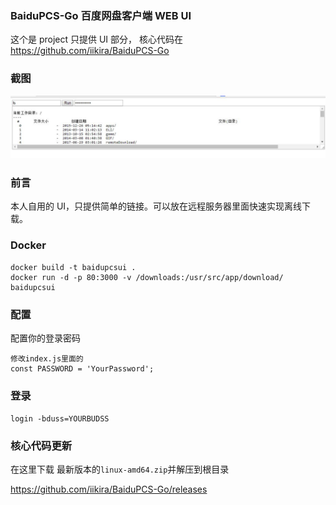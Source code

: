 ### BaiduPCS-Go 百度网盘客户端 WEB UI

这个是 project 只提供 UI 部分， 核心代码在 https://github.com/iikira/BaiduPCS-Go

### 截图

![image](docs/Capture.JPG)

### 前言

本人自用的 UI，只提供简单的链接。可以放在远程服务器里面快速实现离线下载。

### Docker

```
docker build -t baidupcsui .
docker run -d -p 80:3000 -v /downloads:/usr/src/app/download/ baidupcsui
```

### 配置

配置你的登录密码

```
修改index.js里面的
const PASSWORD = 'YourPassword';
```

### 登录

`login -bduss=YOURBUDSS`

### 核心代码更新

在这里下载 最新版本的`linux-amd64.zip`并解压到根目录

https://github.com/iikira/BaiduPCS-Go/releases
